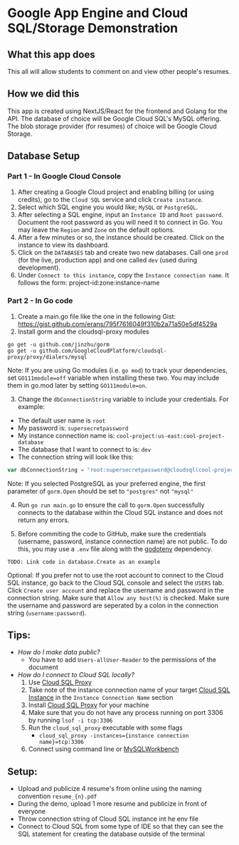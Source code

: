 # Google App Engine and Cloud SQL/Storage Demonstration

## What this app does
This all will allow students to comment on and view other people's resumes.

## How we did this
This app is created using NextJS/React for the frontend and Golang for the API. The database of choice will be Google Cloud SQL's MySQL offering. The blob storage provider (for resumes) of choice will be Google Cloud Storage.

## Database Setup
### Part 1 - In Google Cloud Console
1. After creating a Google Cloud project and enabling billing (or using credits), go to the `Cloud SQL` service and click `Create instance`.
2. Select which SQL engine you would like; `MySQL` or `PostgreSQL`.
3. After selecting a SQL engine, input an `Instance ID` and `Root password`. Document the root password as you will need it to connect in Go. You may leave the `Region` and `Zone` on the default options.
4. After a few minutes or so, the instance should be created. Click on the instance to view its dashboard.
5. Click on the `DATABASES` tab and create two new databases. Call one `prod` (for the live, production app) and one called `dev` (used during development).
6. Under `Connect to this instance`, copy the `Instance connection name`. It follows the form: project-id:zone:instance-name
### Part 2 - In Go code
1. Create a main.go file like the one in the following Gist: https://gist.github.com/erans/795f7616049f310b2a71a50e5df4529a
2. Install gorm and the cloudsql-proxy modules
```
go get -u github.com/jinzhu/gorm
go get -u github.com/GoogleCloudPlatform/cloudsql-proxy/proxy/dialers/mysql
```
Note: If you are using Go modules (i.e. `go mod`) to track your dependencies, set `GO111module=off` variable when installing these two. You may include them in go.mod later by setting `GO111module=on`.

3. Change the `dbConnectionString` variable to include your credentials. For example:
  - The default user name is `root`
  - My password is: `supersecretpassword`
  - My instance connection name is: `cool-project:us-east:cool-project-database`
  - The database that I want to connect to is: `dev`
  - The connection string will look like this:
```go
var dbConnectionString = "root:supersecretpassword@cloudsql(cool-project:us-east:cool-project-database)/dev?charset=utf8&parseTime=True&loc=UTC"
```
Note: If you selected PostgreSQL as your preferred engine, the first parameter of `gorm.Open` should be set to `"postgres"` not `"mysql"`

4. Run `go run main.go` to ensure the call to `gorm.Open` successfully connects to the database within the Cloud SQL instance and does not return any errors.

5. Before commiting the code to GitHub, make sure the credentials (username, password, instance connection name) are not public. To do this, you may use a `.env` file along with the [godotenv](https://github.com/joho/godotenv) dependency.
```
TODO: Link code in database.Create as an example
```

Optional: If you prefer not to use the root account to connect to the Cloud SQL instance, go back to the Cloud SQL console and select the `USERS` tab. Click `Create user account` and replace the username and password in the connection string. Make sure that `Allow any host(%)` is checked. Make sure the username and password are seperated by a colon in the connection string (`username:password`).

## Tips:
- *How do I make data public?*
  - You have to add `Users-allUser-Reader` to the permissions of the document
- *How do I connect to Cloud SQL locally?*
	1. Use [Cloud SQL Proxy](https://cloud.google.com/sql/docs/mysql/quickstart-proxy-test)
	2. Take note of the instance connection name of your target [Cloud SQL Instance](https://console.cloud.google.com/sql/instances) in the `Instance Connection Name` section
	3. Install [Cloud SQL Proxy](https://cloud.google.com/sql/docs/mysql/quickstart-proxy-test) for your machine
	4. Make sure that you do not have any process running on port 3306 by running `lsof -i tcp:3306`
	5. Run the `cloud_sql_proxy` executable with some flags
		- `cloud_sql_proxy -instances={instance connection name}=tcp:3306`
	6. Connect using command line or [MySQLWorkbench](https://www.mysql.com/products/workbench/)

## Setup:
- Upload and publicize 4 resume's from online using the naming convention `resume_{n}.pdf`
- During the demo, upload 1 more resume and publicize in front of everyone
- Throw connection string of Cloud SQL instance int he env file
- Connect to Cloud SQL from some type of IDE so that they can see the SQL statement for creating the database outside of the terminal
